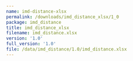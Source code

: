 ```yaml
---
name: imd-distance-xlsx
permalink: /downloads/imd_distance_xlsx/1_0
package: imd_distance
title: imd_distance_xlsx
filename: imd_distance.xlsx
version: '1.0'
full_version: '1.0'
file: /data/imd_distance/1.0/imd_distance.xlsx
---
```

